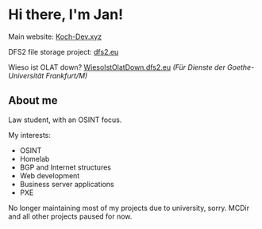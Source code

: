 # Hi there, I'm Jan!

Main website: [Koch-Dev.xyz](https://koch-dev.xyz)

DFS2 file storage project: [dfs2.eu](https://dfs2.eu)

Wieso ist OLAT down? [WiesoIstOlatDown.dfs2.eu](https://wiesoistolatnichtda.dfs2.eu) *(Für Dienste der Goethe-Universität Frankfurt/M)*

## About me

Law student, with an OSINT focus.

My interests:
- OSINT
- Homelab
- BGP and Internet structures
- Web development
- Business server applications
- PXE



No longer maintaining most of my projects due to university, sorry. MCDir and all other projects paused for now. 
